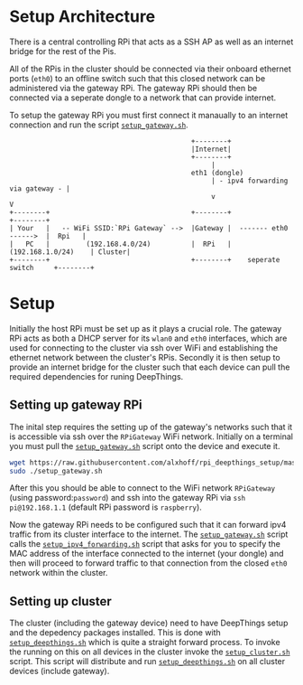 # Setup Architecture

There is a central controlling RPi that acts as a SSH AP as well as an internet bridge for the rest of the Pis.

All of the RPis in the cluster should be connected via their onboard ethernet ports (`eth0`) to an offline switch such that this closed network can be administered via the gateway RPi. The gateway RPi should then be connected via a seperate dongle to a network that can provide internet.

To setup the gateway RPi you must first connect it manaually to an internet connection and run the script [`setup_gateway.sh`](setup_gateway.sh).

```
                                             +--------+
                                             |Internet|
                                             +--------+
                                                  |
                                             eth1 (dongle)
                                                  | - ipv4 forwarding via gateway - |
                                                  v                                 V
+--------+                                   +--------+                        +--------+
| Your   |   -- WiFi SSID:`RPi Gateway` -->  |Gateway |  ------- eth0 ------>  |  Rpi   |
|   PC   |         (192.168.4.0/24)          |  RPi   |    (192.168.1.0/24)    | Cluster|
+--------+                                   +--------+    seperate switch     +--------+

```

# Setup

Initially the host RPi must be set up as it plays a crucial role. The gateway RPi acts as both a DHCP server for its `wlan0` and `eth0` interfaces, which are used for connecting to the cluster via ssh over WiFi and establishing the ethernet network between the cluster's RPis. Secondly it is then setup to provide an internet bridge for the cluster such that each device can pull the required dependencies for runing DeepThings.

## Setting up gateway RPi

The inital step requires the setting up of the gateway's networks such that it is accessible via ssh over the `RPiGateway` WiFi network. Initially on a terminal you must pull the [`setup_gateway.sh`](setup_gateway.sh) script onto the device and execute it.

``` bash
wget https://raw.githubusercontent.com/alxhoff/rpi_deepthings_setup/master/setup_gateway.sh
sudo ./setup_gateway.sh
```

After this you should be able to connect to the WiFi network `RPiGateway` (using password:`password`) and ssh into the gateway RPi via `ssh pi@192.168.1.1` (default RPi password is `raspberry`). 

Now the gateway RPi needs to be configured such that it can forward ipv4 traffic from its cluster interface to the internet. The [`setup_gateway.sh`](setup_gateway.sh) script calls the [`setup_ipv4_forwarding.sh`](setup_ipv4_forwarding.sh) script that asks for you to specify the MAC address of the interface connected to the internet (your dongle) and then will proceed to forward traffic to that connection from the closed `eth0` network within the cluster.

## Setting up cluster

The cluster (including the gateway device) need to have DeepThings setup and the depedency packages installed. This is done with [`setup_deepthings.sh`](setup_deepthings.sh) which is quite a straight forward process. To invoke the running on this on all devices in the cluster invoke the [`setup_cluster.sh`](setup_cluster.sh) script. This script will distribute and run [`setup_deepthings.sh`](setup_deepthings.sh) on all cluster devices (include gateway).
